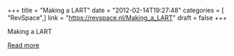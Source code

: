 +++
title = "Making a LART"
date = "2012-02-14T19:27:48"
categories = [ "RevSpace",]
link = "https://revspace.nl/Making_a_LART"
draft = false
+++

<div class="mw-content-ltr mw-parser-output" dir="ltr" lang="en-GB"><p><a class="mw-selflink selflink">Making a LART</a>
</p></div>

[Read more](https://revspace.nl/Making_a_LART)